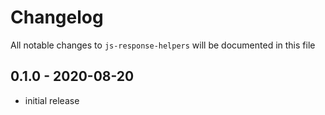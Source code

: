 # Changelog

All notable changes to `js-response-helpers` will be documented in this file

## 0.1.0 - 2020-08-20
- initial release
